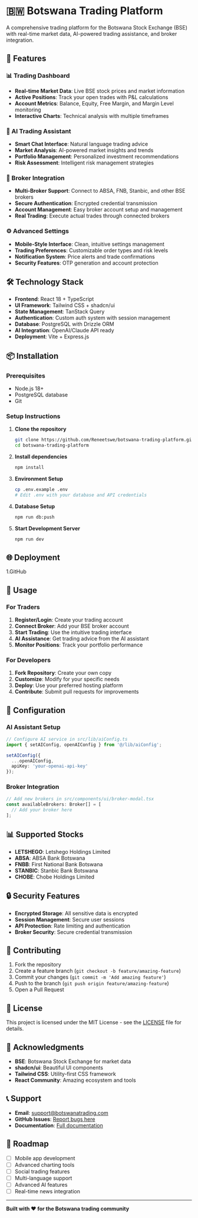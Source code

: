 # 🇧🇼 Botswana Trading Platform

A comprehensive trading platform for the Botswana Stock Exchange (BSE) with real-time market data, AI-powered trading assistance, and broker integration.

## 🚀 Features

### 📊 Trading Dashboard
- **Real-time Market Data**: Live BSE stock prices and market information
- **Active Positions**: Track your open trades with P&L calculations
- **Account Metrics**: Balance, Equity, Free Margin, and Margin Level monitoring
- **Interactive Charts**: Technical analysis with multiple timeframes

### 🤖 AI Trading Assistant
- **Smart Chat Interface**: Natural language trading advice
- **Market Analysis**: AI-powered market insights and trends
- **Portfolio Management**: Personalized investment recommendations
- **Risk Assessment**: Intelligent risk management strategies

### 🏦 Broker Integration
- **Multi-Broker Support**: Connect to ABSA, FNB, Stanbic, and other BSE brokers
- **Secure Authentication**: Encrypted credential transmission
- **Account Management**: Easy broker account setup and management
- **Real Trading**: Execute actual trades through connected brokers

### ⚙️ Advanced Settings
- **Mobile-Style Interface**: Clean, intuitive settings management
- **Trading Preferences**: Customizable order types and risk levels
- **Notification System**: Price alerts and trade confirmations
- **Security Features**: OTP generation and account protection

## 🛠️ Technology Stack

- **Frontend**: React 18 + TypeScript
- **UI Framework**: Tailwind CSS + shadcn/ui
- **State Management**: TanStack Query
- **Authentication**: Custom auth system with session management
- **Database**: PostgreSQL with Drizzle ORM
- **AI Integration**: OpenAI/Claude API ready
- **Deployment**: Vite + Express.js

## 📦 Installation

### Prerequisites
- Node.js 18+ 
- PostgreSQL database
- Git

### Setup Instructions

1. **Clone the repository**
   ```bash
   git clone https://github.com/Reneetswe/botswana-trading-platform.git
   cd botswana-trading-platform
   ```

2. **Install dependencies**
   ```bash
   npm install
   ```

3. **Environment Setup**
   ```bash
   cp .env.example .env
   # Edit .env with your database and API credentials
   ```

4. **Database Setup**
   ```bash
   npm run db:push
   ```

5. **Start Development Server**
   ```bash
   npm run dev
   ```

## 🌐 Deployment

1.GitHub

## 📱 Usage

### For Traders
1. **Register/Login**: Create your trading account
2. **Connect Broker**: Add your BSE broker account
3. **Start Trading**: Use the intuitive trading interface
4. **AI Assistance**: Get trading advice from the AI assistant
5. **Monitor Positions**: Track your portfolio performance

### For Developers
1. **Fork Repository**: Create your own copy
2. **Customize**: Modify for your specific needs
3. **Deploy**: Use your preferred hosting platform
4. **Contribute**: Submit pull requests for improvements

## 🔧 Configuration

### AI Assistant Setup
```typescript
// Configure AI service in src/lib/aiConfig.ts
import { setAIConfig, openAIConfig } from '@/lib/aiConfig';

setAIConfig({
  ...openAIConfig,
  apiKey: 'your-openai-api-key'
});
```

### Broker Integration
```typescript
// Add new brokers in src/components/ui/broker-modal.tsx
const availableBrokers: Broker[] = [
  // Add your broker here
];
```

## 📊 Supported Stocks

- **LETSHEGO**: Letshego Holdings Limited
- **ABSA**: ABSA Bank Botswana
- **FNBB**: First National Bank Botswana
- **STANBIC**: Stanbic Bank Botswana
- **CHOBE**: Chobe Holdings Limited

## 🔒 Security Features

- **Encrypted Storage**: All sensitive data is encrypted
- **Session Management**: Secure user sessions
- **API Protection**: Rate limiting and authentication
- **Broker Security**: Secure credential transmission

## 🤝 Contributing

1. Fork the repository
2. Create a feature branch (`git checkout -b feature/amazing-feature`)
3. Commit your changes (`git commit -m 'Add amazing feature'`)
4. Push to the branch (`git push origin feature/amazing-feature`)
5. Open a Pull Request

## 📄 License

This project is licensed under the MIT License - see the [LICENSE](LICENSE) file for details.

## 🙏 Acknowledgments

- **BSE**: Botswana Stock Exchange for market data
- **shadcn/ui**: Beautiful UI components
- **Tailwind CSS**: Utility-first CSS framework
- **React Community**: Amazing ecosystem and tools

## 📞 Support

- **Email**: support@botswanatrading.com
- **GitHub Issues**: [Report bugs here](https://github.com/Reneetswe/botswana-trading-platform/issues)
- **Documentation**: [Full documentation](https://docs.botswanatrading.com)

## 🚀 Roadmap

- [ ] Mobile app development
- [ ] Advanced charting tools
- [ ] Social trading features
- [ ] Multi-language support
- [ ] Advanced AI features
- [ ] Real-time news integration

---

**Built with ❤️ for the Botswana trading community** 